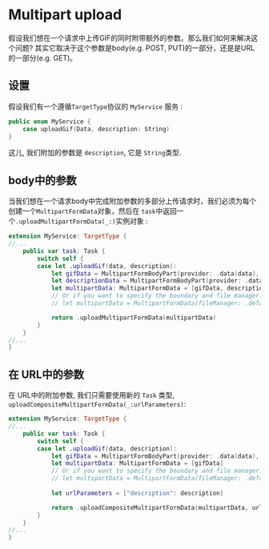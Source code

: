 # Multipart upload

假设我们想在一个请求中上传GIF的同时附带额外的参数。那么我们如何来解决这个问题? 其实它取决于这个参数是body(e.g. POST, PUT)的一部分，还是是URL的一部分(e.g. GET)。

## 设置

假设我们有一个遵循`TargetType`协议的 `MyService` 服务 :

```swift
public enum MyService {
    case uploadGif(Data, description: String)
}
```

这儿, 我们附加的参数是 `description`, 它是 `String`类型.

## body中的参数

当我们想在一个请求body中完成附加参数的多部分上传请求时，我们必须为每个创建一个`MultipartFormData`对象，然后在 `task`中返回一个`.uploadMultipartFormData(_:)`实例对象 :

```swift
extension MyService: TargetType {
//...
    public var task: Task {
        switch self {
        case let .uploadGif(data, description):
            let gifData = MultipartFormBodyPart(provider: .data(data), name: "file", fileName: "gif.gif", mimeType: "image/gif")
            let descriptionData = MultipartFormBodyPart(provider: .data(description.data(using: .utf8)!), name: "description")
            let multipartData: MultipartFormData = [gifData, descriptionData]
            // Or if you want to specify the boundary and file manager:
            // let multipartData = MultipartFormData(fileManager: .default, boundary: "...", parts: [gifData, descriptionData])

            return .uploadMultipartFormData(multipartData)
        }
    }
//...
}
```

## 在 URL中的参数

在 URL中的附加参数, 我们只需要使用新的 `Task` 类型, `uploadCompositeMultipartFormData(_:urlParameters)`:

```swift
extension MyService: TargetType {
//...
    public var task: Task {
        switch self {
        case let .uploadGif(data, description):
            let gifData = MultipartFormBodyPart(provider: .data(data), name: "file", fileName: "gif.gif", mimeType: "image/gif")
            let multipartData: MultipartFormData = [gifData]
            // Or if you want to specify the boundary and file manager:
            // let multipartData = MultipartFormData(fileManager: .default, boundary: "...", parts: [gifData])
            
            let urlParameters = ["description": description]

            return .uploadCompositeMultipartFormData(multipartData, urlParameters: urlParameters)
        }
    }
//...
}
```
